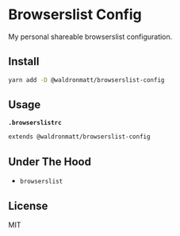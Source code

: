 # Browserslist Config

My personal shareable browserslist configuration.

## Install

```bash
yarn add -D @waldronmatt/browserslist-config
```

## Usage

**`.browserslistrc`**

```bash
extends @waldronmatt/browserslist-config
```

## Under The Hood

- `browserslist`

## License

MIT
